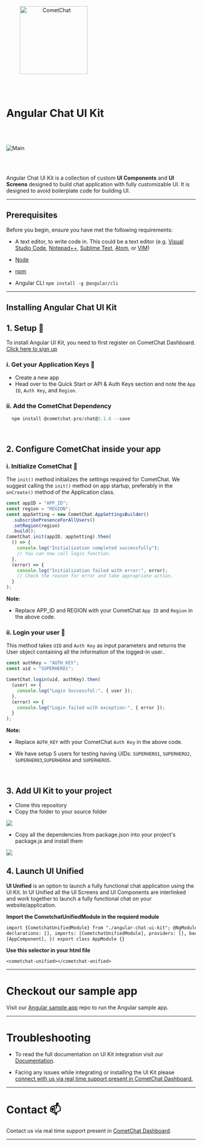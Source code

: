 <div style="width:100%">
    <div style="width:50%;">
        <div align="center">
        <img align="center" width="180" height="180" alt="CometChat" src="./Screenshots/logo.png">    
        </div>    
    </div>    
</div>

<br/><br/>

# Angular Chat UI Kit

<!--<p align="left">-->
<!--  <a href="https://github.com/cometchat-pro/javascript-react-chat-ui-kit/releases/" alt="Releases">-->
<!--    <img src="https://img.shields.io/github/v/release/cometchat-pro/javascript-react-chat-ui-kit" />-->
<!--  </a>-->
<!--  <a href="https://img.shields.io/github/languages/top/cometchat-pro/javascript-react-chat-ui-kit">-->
<!--    <img src="https://img.shields.io/github/languages/top/cometchat-pro/javascript-react-chat-ui-kit" />-->
<!--  </a>-->
<!--  <a href="https://github.com/cometchat-pro/javascript-react-chat-app/stargazers">-->
<!--    <img src="https://img.shields.io/github/stars/cometchat-pro/javascript-react-chat-ui-kit?style=social" />-->
<!--  </a>-->
<!--  <a href="https://twitter.com/CometChat">-->
<!--    <img src="https://img.shields.io/twitter/follow/CometChat?label=CometChat&style=social" />-->
<!--  </a>-->
<!--</p>-->

</br></br>

<div style="width:100%">
    <div style="width:50%; display:inline-block">
        <div align="center">
          <img align="left" alt="Main" src="./Screenshots/main.png">    
        </div>    
    </div>    
</div>

</br></br>

Angular Chat UI Kit is a collection of custom **UI Components** and **UI Screens** designed to build chat application with fully customizable UI. It is designed to avoid boilerplate code for building UI.

---

## Prerequisites

Before you begin, ensure you have met the following requirements:

- A text editor, to write code in. This could be a text editor (e.g. [Visual Studio Code](https://code.visualstudio.com/), [Notepad++](https://notepad-plus-plus.org/), [Sublime Text](https://www.sublimetext.com/), [Atom](https://atom.io/), or [VIM](https://www.vim.org/))

- [Node](https://nodejs.org/)

- [npm](https://www.npmjs.com/get-npm)

- Angular CLI `npm install -g @angular/cli`

---

## Installing Angular Chat UI Kit

## 1. Setup :wrench:

To install Angular UI Kit, you need to first register on CometChat Dashboard. <a href="https://app.cometchat.com/" target="_blank">Click here to sign up</a>

### i. Get your Application Keys :key:

- Create a new app
- Head over to the Quick Start or API & Auth Keys section and note the `App ID`, `Auth Key`, and `Region`.

### ii. Add the CometChat Dependency

```javascript
  npm install @cometchat-pro/chat@2.1.6 --save
```

<br/>

## 2. Configure CometChat inside your app

### i. Initialize CometChat 🌟

The `init()` method initializes the settings required for CometChat.
We suggest calling the `init()` method on app startup, preferably in the `onCreate()` method of the Application class.

```javascript
const appID = "APP_ID";
const region = "REGION";
const appSetting = new CometChat.AppSettingsBuilder()
  .subscribePresenceForAllUsers()
  .setRegion(region)
  .build();
CometChat.init(appID, appSetting).then(
  () => {
    console.log("Initialization completed successfully");
    // You can now call login function.
  },
  (error) => {
    console.log("Initialization failed with error:", error);
    // Check the reason for error and take appropriate action.
  }
);
```

**Note:**</br>

- Replace APP_ID and REGION with your CometChat `App ID` and `Region` in the above code.

### ii. Login your user 👤

This method takes `UID` and `Auth Key` as input parameters and returns the User object containing all the information of the logged-in user..

```javascript
const authKey = "AUTH_KEY";
const uid = "SUPERHERO1";

CometChat.login(uid, authKey).then(
  (user) => {
    console.log("Login Successful:", { user });
  },
  (error) => {
    console.log("Login failed with exception:", { error });
  }
);
```

**Note:** </br>

- Replace `AUTH_KEY` with your CometChat `Auth Key` in the above code.

- We have setup 5 users for testing having UIDs: `SUPERHERO1`, `SUPERHERO2`, `SUPERHERO3`,`SUPERHERO4` and `SUPERHERO5`.

<br/>

## 3. Add UI Kit to your project

- Clone this repository
- Copy the folder to your source folder

<img align="center" width="auto" height="auto" src="./Screenshots/add-ui-kit.png">

- Copy all the dependencies from package.json into your project's package.js and install them

<img align="center" width="auto" height="auto"  src="./Screenshots/package-dependencies.png" />

<br/>

## 4. Launch UI Unified

**UI Unified** is an option to launch a fully functional chat application using the UI Kit. In UI Unified all the UI Screens and UI Components are interlinked and work together to launch a fully functional chat on your website/application.

**Import the CometchatUnifiedModule in the requierd module**

```html
import {CometchatUnifiedModule} from "./angular-chat-ui-kit"; @NgModule({
declarations: [], imports: [CometchatUnifiedModule], providers: [], bootstrap:
[AppComponent], }) export class AppModule {}
```

**Use this selector in your html file**

```
<cometchat-unified></cometchat-unified>
```

---

# Checkout our sample app

Visit our [Angular sample app](https://github.com/cometchat-pro/angular-chat-app) repo to run the Angular sample app.

---

# Troubleshooting

- To read the full documentation on UI Kit integration visit our [Documentation](https://prodocs.cometchat.com/docs/js-angular-ui-kit).

- Facing any issues while integrating or installing the UI Kit please <a href="https://app.cometchat.com/" target="_blank"> connect with us via real time support present in CometChat Dashboard.</a>

---

# Contact :mailbox:

Contact us via real time support present in [CometChat Dashboard](https://app.cometchat.com/).

---
